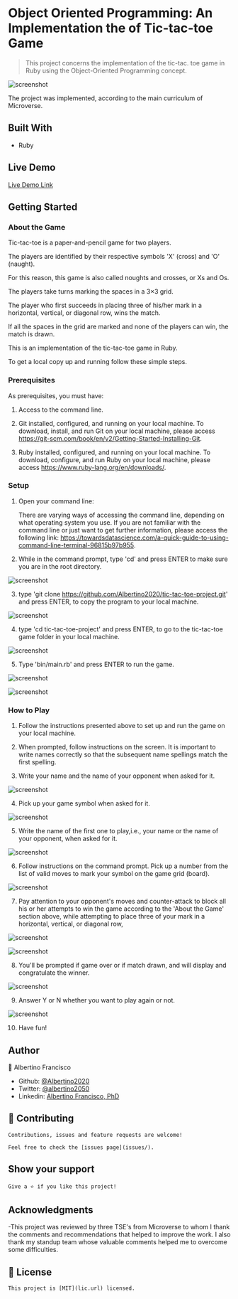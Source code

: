 # Object Oriented Programming: An Implementation the  of Tic-tac-toe Game

> This project concerns the implementation of the tic-tac. toe game in Ruby using the Object-Oriented Programming concept.

![screenshot](./img/screenshot.png)

The project was implemented, according to the main curriculum of Microverse.

## Built With

- Ruby

## Live Demo

[Live Demo Link](https://github.com/Albertino2020/tic-tac-toe-project/tree/readme_game_instructions)

## Getting Started

### About the Game 

Tic-tac-toe is a paper-and-pencil game for two players.

The players are identified by their respective symbols 'X' (cross) and 'O' (naught).

For this reason, this game is also called noughts and crosses, or Xs and Os.

The players take turns marking the spaces in a 3×3 grid. 

The player who first succeeds in placing three of his/her mark in a horizontal, vertical, or diagonal row, wins the match.

If all the spaces in the grid are marked and none of the players can win, the match is drawn.

This is an implementation of the tic-tac-toe game in Ruby.

To get a local copy up and running follow these simple steps.

### Prerequisites
As prerequisites, you must have:

1. Access to the command line. 

2. Git installed, configured, and running on your local machine.
        To download, install, and run Git on your local machine, please access https://git-scm.com/book/en/v2/Getting-Started-Installing-Git.

3. Ruby installed, configured, and running on your local machine. 
        To download, configure, and run Ruby on your local machine, please access https://www.ruby-lang.org/en/downloads/.

### Setup
1. Open your command line:

    There are varying ways of accessing the command line, depending on what operating system you use.
    If you are not familiar with the command line or just want to get further information, please access the following link: https://towardsdatascience.com/a-quick-guide-to-using-command-line-terminal-96815b97b955.

2. While in the command prompt, type 'cd' and press ENTER to make sure you are in the root directory. 

![screenshot](./img/cmd.png)

3. type 'git clone https://github.com/Albertino2020/tic-tac-toe-project.git' and press ENTER, to copy the program to your local machine.

![screenshot](./img/clone.png)

4. type 'cd tic-tac-toe-project' and press ENTER, to go to the tic-tac-toe game folder in your local machine.

![screenshot](./img/ttt.png)

5. Type 'bin/main.rb' and press ENTER to run the game.

![screenshot](./img/main.png)

![screenshot](./img/welcome.png)

### How to Play

1. Follow the instructions presented above to set up and run the game on your local machine.

2. When prompted, follow instructions on the screen. It is important to write names correctly so that the subsequent name spellings match the first spelling.

3. Write your name and the name of your opponent when asked for it.

![screenshot](./img/name.png)

4. Pick up your game symbol when asked for it.

![screenshot](./img/symbol.png)

5. Write the name of the first one to play,i.e., your name or the name of your opponent, when asked for it.

![screenshot](./img/firs_to_play.png)

6. Follow instructions on the command prompt. Pick up a number from the list of valid moves to mark your symbol on the game grid (board).

![screenshot](./img/turn.png)

7. Pay attention to your opponent's moves and counter-attack to block all his or her attempts to win the game according to the 'About the Game' section above, while attempting to place three of your mark in a horizontal, vertical, or diagonal row,

![screenshot](./img/est.png)

![screenshot](./img/wrong.png)

8. You'll be prompted if game over or if match drawn, and will display and congratulate the winner.

![screenshot](./img/won.png)

9. Answer Y or N whether you want to play again or not.

![screenshot](./img/pllayagain.png)

10. Have fun!

## Author

👤 Albertino Francisco

- Github: [@Albertino2020](https://github.com/Albertino2020)
- Twitter: [@albertino2050](https://twitter.com/albertino2050)
- Linkedin: [Albertino Francisco, PhD](https://linkedin.com/linkedinhandle)


## 🤝 Contributing

    Contributions, issues and feature requests are welcome!

    Feel free to check the [issues page](issues/).

## Show your support

    Give a ⭐️ if you like this project!

## Acknowledgments

-This project was reviewed by three TSE's from Microverse to whom I thank the comments and recommendations that helped to improve the work. I also thank my standup team whose valuable comments helped me to overcome some difficulties.

## 📝 License

    This project is [MIT](lic.url) licensed.
